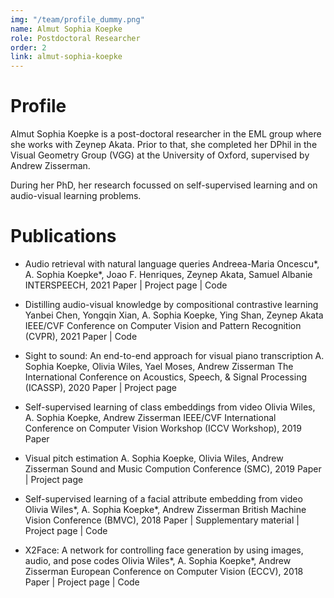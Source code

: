 ```yaml
---
img: "/team/profile_dummy.png"
name: Almut Sophia Koepke
role: Postdoctoral Researcher
order: 2
link: almut-sophia-koepke
---
```


# Profile
Almut Sophia Koepke is a post-doctoral researcher in the EML group where she works with Zeynep Akata. Prior to that, she completed her DPhil in the Visual Geometry Group (VGG) at the University of Oxford, supervised by Andrew Zisserman.

During her PhD, her research focussed on self-supervised learning and on audio-visual learning problems.

# Publications

* Audio retrieval with natural language queries Andreea-Maria Oncescu*, A. Sophia Koepke*, Joao F. Henriques, Zeynep Akata, Samuel Albanie INTERSPEECH, 2021 Paper | Project page | Code

* Distilling audio-visual knowledge by compositional contrastive learning Yanbei Chen, Yongqin Xian, A. Sophia Koepke, Ying Shan, Zeynep Akata IEEE/CVF Conference on Computer Vision and Pattern Recognition (CVPR), 2021 Paper | Code

* Sight to sound: An end-to-end approach for visual piano transcription A. Sophia Koepke, Olivia Wiles, Yael Moses, Andrew Zisserman The International Conference on Acoustics, Speech, & Signal Processing (ICASSP), 2020 Paper | Project page

* Self-supervised learning of class embeddings from video Olivia Wiles, A. Sophia Koepke, Andrew Zisserman IEEE/CVF International Conference on Computer Vision Workshop (ICCV Workshop), 2019 Paper

* Visual pitch estimation A. Sophia Koepke, Olivia Wiles, Andrew Zisserman Sound and Music Compution Conference (SMC), 2019 Paper | Project page

* Self-supervised learning of a facial attribute embedding from video Olivia Wiles*, A. Sophia Koepke*, Andrew Zisserman British Machine Vision Conference (BMVC), 2018 Paper | Supplementary material | Project page | Code

* X2Face: A network for controlling face generation by using images, audio, and pose codes Olivia Wiles*, A. Sophia Koepke*, Andrew Zisserman European Conference on Computer Vision (ECCV), 2018 Paper | Project page | Code